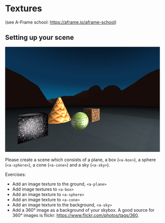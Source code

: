 # Textures
(see A-Frame school: https://aframe.io/aframe-school)

## Setting up your scene

![primitives](../assets/texture.jpg)

Please create a scene which consists of a plane, a box (`<a-box>`), a sphere (`<a-sphere>`), a cone (`<a-cone>`) and a sky (`<a-sky>`).

Exercises:

- Add an image texture to the ground, `<a-plane>`
- Add image textures to `<a-box>`
- Add an image texture to `<a-sphere>`
- Add an image texture to `<a-cone>`
- Add an image texture to the background, `<a-sky>`
- Add a 360° image as a background of your skybox. A good source for 360° images is flickr: https://www.flickr.com/photos/tags/360.
